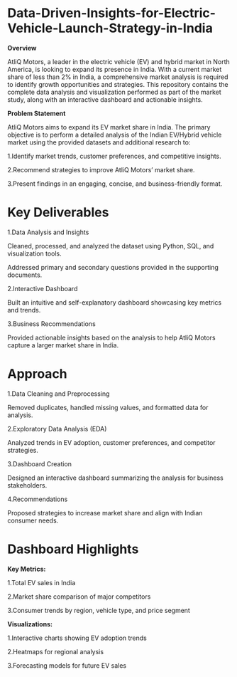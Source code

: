 # Data-Driven-Insights-for-Electric-Vehicle-Launch-Strategy-in-India

**Overview**
     
AtliQ Motors, a leader in the electric vehicle (EV) and hybrid market in North America, is looking to expand its presence in India.
With a current market share of less than 2% in India, a comprehensive market analysis is required to identify growth opportunities and strategies.
This repository contains the complete data analysis and visualization performed as part of the market study, along with an interactive dashboard and actionable insights.

**Problem Statement**

AtliQ Motors aims to expand its EV market share in India. The primary objective is to perform a detailed analysis of the Indian EV/Hybrid vehicle market using the provided datasets and additional research to:

1.Identify market trends, customer preferences, and competitive insights.

2.Recommend strategies to improve AtliQ Motors’ market share.

3.Present findings in an engaging, concise, and business-friendly format.


# Key Deliverables

1.Data Analysis and Insights

Cleaned, processed, and analyzed the dataset using Python, SQL, and visualization tools.

Addressed primary and secondary questions provided in the supporting documents.

2.Interactive Dashboard

Built an intuitive and self-explanatory dashboard showcasing key metrics and trends.

3.Business Recommendations

Provided actionable insights based on the analysis to help AtliQ Motors capture a larger market share in India.


# Approach

1.Data Cleaning and Preprocessing
  
  Removed duplicates, handled missing values, and formatted data for analysis.

2.Exploratory Data Analysis (EDA)
 
  Analyzed trends in EV adoption, customer preferences, and competitor strategies.

3.Dashboard Creation
  
  Designed an interactive dashboard summarizing the analysis for business stakeholders.

4.Recommendations

  Proposed strategies to increase market share and align with Indian consumer needs.


# Dashboard Highlights

**Key Metrics:**

1.Total EV sales in India

2.Market share comparison of major competitors

3.Consumer trends by region, vehicle type, and price segment

**Visualizations:**

1.Interactive charts showing EV adoption trends

2.Heatmaps for regional analysis

3.Forecasting models for future EV sales
